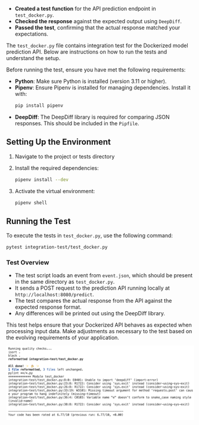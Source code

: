 - **Created a test function** for the API prediction endpoint in `test_docker.py`.
- **Checked the response** against the expected output using `DeepDiff`.
- **Passed the test**, confirming that the actual response matched your expectations.

The `test_docker.py` file contains integration test for the Dockerized model prediction API. Below are instructions on how to run the tests and understand the setup.

Before running the test, ensure you have met the following requirements:

- **Python**: Make sure Python is installed (version 3.11 or higher).
- **Pipenv**: Ensure Pipenv is installed for managing dependencies. Install it with:
  ```bash
  pip install pipenv
  ```
- **DeepDiff**: The DeepDiff library is required for comparing JSON responses. This should be included in the `Pipfile`.


## Setting Up the Environment

1. Navigate to the project or tests directory

2. Install the required dependencies:

   ```bash
   pipenv install --dev
   ```

3. Activate the virtual environment:

   ```bash
   pipenv shell
   ```
## Running the Test

To execute the tests in `test_docker.py`, use the following command:

```bash
pytest integration-test/test_docker.py
```
### Test Overview

- The test script loads an event from `event.json`, which should be present in the same directory as `test_docker.py`.
- It sends a POST request to the prediction API running locally at `http://localhost:8080/predict`.
- The test compares the actual response from the API against the expected response format.
- Any differences will be printed out using the DeepDiff library.

This test helps ensure that your Dockerized API behaves as expected when processing input data. Make adjustments as necessary to the test based on the evolving requirements of your application.

![Alt text](reformatted.png)
